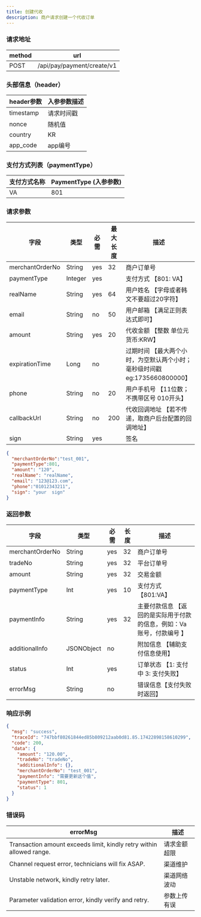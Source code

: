 ```yaml
---
title: 创建代收
description: 商户请求创建一个代收订单
---
```


### 请求地址

| method | url                        |
| ------ | -------------------------- |
| POST   | /api/pay/payment/create/v1 |

### 头部信息（header）

| header参数                  | 入参参数描述 |
|---------------------------|--------|
| timestamp                 | 请求时间戳  |
| nonce                     | 随机值    |
| country                   | KR     |
| app_code                  | app编号  |

### 支付方式列表（paymentType）

| 支付方式名称 | PaymentType (入参参数) |
|-------|--------------------|
| VA    | 801                |


### 请求参数

| 字段              | 类型      | 必需  | 最大长度 | 描述                                              |
|-----------------|---------|-----|------|-------------------------------------------------|
| merchantOrderNo | String  | yes | 32   | 商户订单号                                           |
| paymentType     | Integer | yes |      | 支付方式 【801: VA】                                  |
| realName        | String  | yes | 64   | 用户姓名 【字母或者韩文不要超过20字符】                           |
| email           | String  | no  | 50   | 用户邮箱 【满足正则表达式即可】                                |
| amount          | String  | yes | 20   | 代收金额 【整数 单位元 货币:KRW】                            |
| expirationTime  | Long    | no  |      | 过期时间 【最大两个小时，为空默认两个小时； 毫秒级时间戳 eg:1735660800000】 |
| phone           | String  | no  | 20   | 用户手机号 【11位数；不携带区号 010开头】                        |
| callbackUrl     | String  | no  | 200  | 代收回调地址 【若不传递，取商户后台配置的回调地址】                      |
| sign            | String  | yes |      | 签名                                              |


```json title="请求示例"
{
  "merchantOrderNo":"test_001",
  "paymentType":801,
  "amount": "120",
  "realName": "realName",
  "email": "123@123.com",
  "phone":"01012343211",
  "sign": "your  sign"
}
```

### 返回参数

| 字段            | 类型       | 必需  | 长度 | 描述                                    |
| --------------- | ---------- |-----| ---- |---------------------------------------|
| merchantOrderNo | String     | yes | 32   | 商户订单号                                 |
| tradeNo         | String     | yes | 32   | 平台订单号                                 |
| amount          | String     | yes | 32   | 交易金额                                  |
| paymentType     | Int        | yes | 10   | 支付方式 【801:VA】                         |
| paymentInfo     | String     | yes | 32   | 主要付款信息 【返回的是实际用于付款的信息，例如：Va 账号，付款编号 】 |
| additionalInfo  | JSONObject | no  |      | 附加信息 【辅助支付信息使用】                       |
| status          | Int        | yes |    | 订单状态 【1: 支付中  3: 支付失败】                |
| errorMsg        | String     | no  |    | 错误信息【支付失败时返回】                         |


### 响应示例

```json
{
  "msg": "success",
  "traceId": "747bbf80261844ed85b809212aab0d81.85.17422898158610299",
  "code": 200,
  "data": {
    "amount": "120.00",
    "tradeNo": "tradeNo",
    "additionalInfo": {},
    "merchantOrderNo": "test_001",
    "paymentInfo": "需要更新这个值",
    "paymentType": 801,
    "status": 1
  }
}
```



### 错误码

| errorMsg                                | 描述     |
| ------------------------------------------- |--------|
| Transaction amount exceeds limit, kindly retry within allowed range. | 请求金额超限 |
| Channel request error, technicians will fix ASAP. | 渠道维护   |
| Unstable network, kindly retry later. | 渠道网络波动 |
| Parameter validation error, kindly verify and retry. | 参数上传有误 |